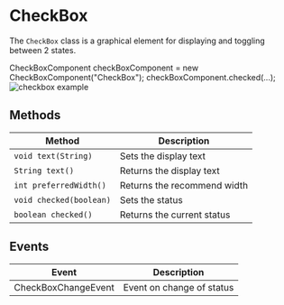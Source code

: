 # CheckBox

The `CheckBox` class is a graphical element for displaying and toggling between 2 states.

<code-block lang="java">
CheckBoxComponent checkBoxComponent = new CheckBoxComponent("CheckBox");
checkBoxComponent.checked(...);
</code-block>
<img src="checkbox.png" alt="checkbox example"/>

## Methods

| Method                              | Description                 |
|-------------------------------------|-----------------------------|
| <code>void text(String)</code>      | Sets the display text       |
| <code>String text()</code>          | Returns the display text    |
| <code>int preferredWidth()</code>   | Returns the recommend width |
| <code>void checked(boolean)</code>  | Sets the status             |
| <code>boolean checked()</code>      | Returns the current status  |

## Events

| Event                              | Description                |
|------------------------------------|----------------------------|
| CheckBoxChangeEvent                | Event on change of status  |